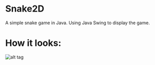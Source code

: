 # Snake2D
A simple snake game in Java.
Using Java Swing to display the game.

# How it looks:
![alt tag](http://pics.tinypic.pl/i/00960/mok54zfk36o4.png)
